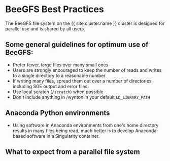 # BeeGFS Best Practices

The BeeGFS file system on the {{ site.cluster.name }} cluster is designed for parallel use and is shared by all users.

## Some general guidelines for optimum use of BeeGFS:
* Prefer fewer, large files over many small ones
* Users are strongly encouraged to keep the number of reads and writes to a single directory to a reasonable number
* If writing many files, spread them out over a number of directories including SGE output and error files
* Use local scratch (`/scratch`) when possible
* Don't include anything in /wynton in your default `LD_LIBRARY_PATH`

## Anaconda Python environments

* Using software in Anaconda environments from one's home directory results in many files being read, much better is to develop Anaconda-based software in a Singularity container.


## What to expect from a parallel file system
